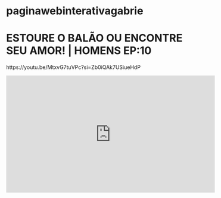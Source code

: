 # paginawebinterativagabrie

<h1>ESTOURE O BALÃO OU ENCONTRE SEU AMOR! | HOMENS EP:10</h1>
<p>https://youtu.be/MtxvG7tuVPc?si=Zb0iQAk7USiueHdP</p>
</div>
<iframe width="560" height="315" src="https://www.youtube.com/embed/MtxvG7tuVPc?si=Zb0iQAk7USiueHdP" title="YouTube video player" frameborder="0" allow="accelerometer; autoplay; clipboard-write; encrypted-media; gyroscope; picture-in-picture; web-share" referrerpolicy="strict-origin-when-cross-origin" allowfullscreen></iframe>
</section>

 